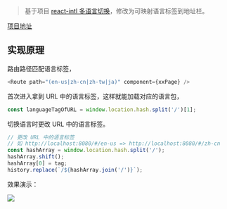 > 基于项目 [react-intl 多语言切换](https://github.com/zhuanglong/react-i18n-demo/tree/react-intl-demo)，修改为可映射语言标签到地址栏。

[项目地址](https://github.com/zhuanglong/react-i18n-demo/tree/react-intl-demo2)

## 实现原理

路由路径匹配语言标签，

```js
<Route path="(en-us|zh-cn|zh-tw|ja)" component={xxPage} />
```

首次进入拿到 URL 中的语言标签，这样就能加载对应的语言包，

```js
const languageTagOfURL = window.location.hash.split('/')[1];
```

切换语言时更改 URL 中的语言标签。

```js
// 更改 URL 中的语言标签
// 如 http://localhost:8080/#/en-us => http://localhost:8080/#/zh-cn
const hashArray = window.location.hash.split('/');
hashArray.shift();
hashArray[0] = tag;
history.replace(`/${hashArray.join('/')}`);
```

效果演示：

![](https://gitee.com/zloooong/image_store/raw/master/img/20210518174010.gif)
